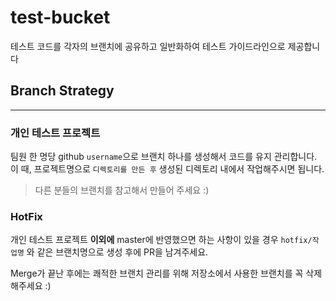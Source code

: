 # test-bucket
테스트 코드를 각자의 브랜치에 공유하고 일반화하여 테스트 가이드라인으로 제공합니다

## Branch Strategy
---

### 개인 테스트 프로젝트
팀원 한 명당 github `username`으로 브랜치 하나를 생성해서 코드를 유지 관리합니다.
이 때, 프로젝트명으로 `디렉토리를 만든 후` 생성된 디렉토리 내에서 작업해주시면 됩니다.

> 다른 분들의 브랜치를 참고해서 만들어 주세요 :)

### HotFix
개인 테스트 프로젝트 **이외에** master에 반영했으면 하는 사항이 있을 경우 `hotfix/작업명` 와 같은 브랜치명으로 생성 후에 PR을 남겨주세요.

Merge가 끝난 후에는 쾌적한 브랜치 관리를 위해 저장소에서 사용한 브랜치를 꼭 삭제해주세요 :)